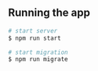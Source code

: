 ## Running the app

```bash
# start server
$ npm run start

# start migration
$ npm run migrate
```
